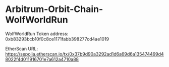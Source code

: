 # Arbitrum-Orbit-Chain-WolfWorldRun

WolfWorldRun Token address: 0xb83293bcb10f0c8ce1171fabb398277cd4ae1019

EtherScan URL: https://sepolia.etherscan.io/tx/0x37b9d90a3292ad1d6a69d6a135474499d48022f4d011916701e7a612a4710a88 


